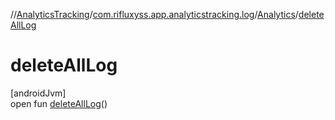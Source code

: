 //[AnalyticsTracking](../../../index.md)/[com.rifluxyss.app.analyticstracking.log](../index.md)/[Analytics](index.md)/[deleteAllLog](delete-all-log.md)

# deleteAllLog

[androidJvm]\
open fun [deleteAllLog](delete-all-log.md)()
